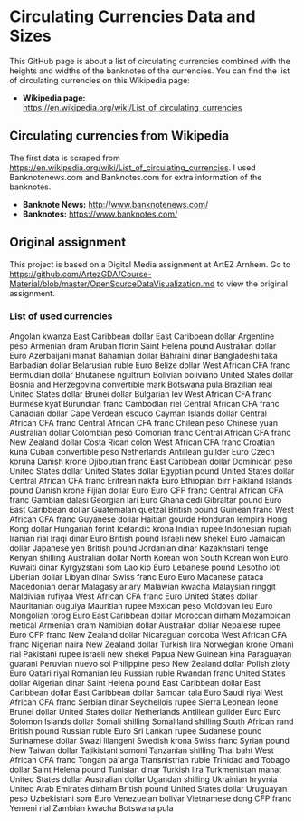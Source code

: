 # Circulating Currencies Data and Sizes

This GitHub page is about a list of circulating currencies combined with the heights and widths of the banknotes of the currencies. You can find the list of circulating currencies on this Wikipedia page: 

- **Wikipedia page:** https://en.wikipedia.org/wiki/List_of_circulating_currencies


## Circulating currencies from Wikipedia

The first data is scraped from https://en.wikipedia.org/wiki/List_of_circulating_currencies.
I used Banknotenews.com and Banknotes.com for extra information of the banknotes. 

- **Banknote News:** http://www.banknotenews.com/
- **Banknotes:** https://www.banknotes.com/


## Original assignment

This project is based on a Digital Media assignment at ArtEZ Arnhem. 
Go to https://github.com/ArtezGDA/Course-Material/blob/master/OpenSourceDataVisualization.md to view the original assignment.


### List of used currencies

Angolan kwanza
East Caribbean dollar
East Caribbean dollar
Argentine peso
Armenian dram
Aruban florin
Saint Helena pound
Australian dollar
Euro
Azerbaijani manat
Bahamian dollar
Bahraini dinar
Bangladeshi taka
Barbadian dollar
Belarusian ruble
Euro
Belize dollar
West African CFA franc
Bermudian dollar
Bhutanese ngultrum
Bolivian boliviano
United States dollar
Bosnia and Herzegovina convertible mark
Botswana pula
Brazilian real
United States dollar
Brunei dollar
Bulgarian lev
West African CFA franc
Burmese kyat
Burundian franc
Cambodian riel
Central African CFA franc
Canadian dollar
Cape Verdean escudo
Cayman Islands dollar
Central African CFA franc
Central African CFA franc
Chilean peso
Chinese yuan
Australian dollar
Colombian peso
Comorian franc
Central African CFA franc
New Zealand dollar
Costa Rican colon
West African CFA franc
Croatian kuna
Cuban convertible peso
Netherlands Antillean guilder
Euro
Czech koruna
Danish krone
Djiboutian franc
East Caribbean dollar
Dominican peso
United States dollar
United States dollar
Egyptian pound
United States dollar
Central African CFA franc
Eritrean nakfa
Euro
Ethiopian birr
Falkland Islands pound
Danish krone
Fijian dollar
Euro
Euro
CFP franc
Central African CFA franc
Gambian dalasi
Georgian lari
Euro
Ghana cedi
Gibraltar pound
Euro
East Caribbean dollar
Guatemalan quetzal
British pound
Guinean franc
West African CFA franc
Guyanese dollar
Haitian gourde
Honduran lempira
Hong Kong dollar
Hungarian forint
Icelandic krona
Indian rupee
Indonesian rupiah
Iranian rial
Iraqi dinar
Euro
British pound
Israeli new shekel
Euro
Jamaican dollar
Japanese yen
British pound
Jordanian dinar
Kazakhstani tenge
Kenyan shilling
Australian dollar
North Korean won
South Korean won
Euro
Kuwaiti dinar
Kyrgyzstani som
Lao kip
Euro
Lebanese pound
Lesotho loti
Liberian dollar
Libyan dinar
Swiss franc
Euro
Euro
Macanese pataca
Macedonian denar
Malagasy ariary
Malawian kwacha
Malaysian ringgit
Maldivian rufiyaa
West African CFA franc
Euro
United States dollar
Mauritanian ouguiya
Mauritian rupee
Mexican peso
Moldovan leu
Euro
Mongolian torog
Euro
East Caribbean dollar
Moroccan dirham
Mozambican metical
Armenian dram
Namibian dollar
Australian dollar
Nepalese rupee
Euro
CFP franc
New Zealand dollar
Nicaraguan cordoba
West African CFA franc
Nigerian naira
New Zealand dollar
Turkish lira
Norwegian krone
Omani rial
Pakistani rupee
Israeli new shekel
Papua New Guinean kina
Paraguayan guarani
Peruvian nuevo sol
Philippine peso
New Zealand dollar
Polish zloty
Euro
Qatari riyal
Romanian leu
Russian ruble
Rwandan franc
United States dollar
Algerian dinar
Saint Helena pound
East Caribbean dollar
East Caribbean dollar
East Caribbean dollar
Samoan tala
Euro
Saudi riyal
West African CFA franc
Serbian dinar
Seychellois rupee
Sierra Leonean leone
Brunei dollar
United States dollar
Netherlands Antillean guilder
Euro
Euro
Solomon Islands dollar
Somali shilling
Somaliland shilling
South African rand
British pound
Russian ruble
Euro
Sri Lankan rupee
Sudanese pound
Surinamese dollar
Swazi lilangeni
Swedish krona
Swiss franc
Syrian pound
New Taiwan dollar
Tajikistani somoni
Tanzanian shilling
Thai baht
West African CFA franc
Tongan pa'anga
Transnistrian ruble
Trinidad and Tobago dollar
Saint Helena pound
Tunisian dinar
Turkish lira
Turkmenistan manat
United States dollar
Australian dollar
Ugandan shilling
Ukrainian hryvnia
United Arab Emirates dirham
British pound
United States dollar
Uruguayan peso
Uzbekistani som
Euro
Venezuelan bolivar
Vietnamese dong
CFP franc
Yemeni rial
Zambian kwacha
Botswana pula


